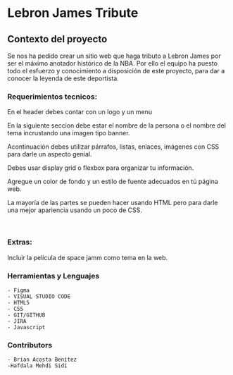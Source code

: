 # Lebron James Tribute

## Contexto del proyecto

Se nos ha pedido crear un sitio web que haga tributo a Lebron James por ser el máximo anotador histórico de la NBA. Por ello el equipo ha puesto todo el esfuerzo y conocimiento a disposición de este proyecto, para dar a conocer la leyenda de este deportista.
 ### Requerimientos tecnicos:

En el header debes contar con un logo y un menu

En la siguiente seccion debe estar el nombre de la persona o el nombre del tema incrustando una imagen tipo banner.

Acontinuación debes  utilizar párrafos, listas, enlaces, imágenes con CSS para darle un aspecto genial.

Debes usar display grid o  flexbox para organizar tu información.

Agregue un color de fondo y un estilo de fuente adecuados en tú página web.

La mayoría de las partes se pueden hacer usando HTML pero para darle una mejor apariencia usando un poco de CSS.

​

### Extras:

Incluir la película de space jamm como tema en la web.

### Herramientas y Lenguajes
    
    - Figma
    - VISUAL STUDIO CODE
    - HTML5
    - CSS
    - GIT/GITHUB
    - JIRA
    - Javascript
    
 ### Contributors
    - Brian Acosta Benítez
    -Hafdala Mehdi Sidi




